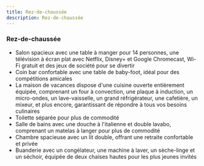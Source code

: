 ```yaml
---
title: Rez-de-chaussée
description: Rez-de-chaussée
---
```


### Rez-de-chaussée

- Salon spacieux avec une table à manger pour 14 personnes, une télévision à écran plat avec Netflix, Disney+ et Google Chromecast, Wi-Fi gratuit et des jeux de société pour se divertir
- Coin bar confortable avec une table de baby-foot, idéal pour des compétitions amicales
- La maison de vacances dispose d'une cuisine ouverte entièrement équipée, comprenant un four à convection, une plaque à induction, un micro-ondes, un lave-vaisselle, un grand réfrigérateur, une cafetière, un mixeur, et plus encore, garantissant de répondre à tous vos besoins culinaires
- Toilette séparée pour plus de commodité
- Salle de bains avec une douche à l'italienne et double lavabo, comprenant un matelas à langer pour plus de commodité
- Chambre spacieuse avec un lit double, offrant une retraite confortable et privée
- Buanderie avec un congélateur, une machine à laver, un sèche-linge et un séchoir, équipée de deux chaises hautes pour les plus jeunes invités
